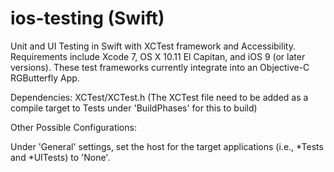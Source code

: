 # ios-testing (Swift)
Unit and UI Testing in Swift with XCTest framework and Accessibility. Requirements include Xcode 7, OS X 10.11 El Capitan, and iOS 9 (or later versions). These test frameworks currently integrate into an Objective-C RGButterfly App.

Dependencies: XCTest/XCTest.h (The XCTest file need to be added as a compile target to Tests under 'BuildPhases' for this to build)

Other Possible Configurations:

Under 'General' settings, set the host for the target applications (i.e., *Tests and *UITests) to 'None'.
